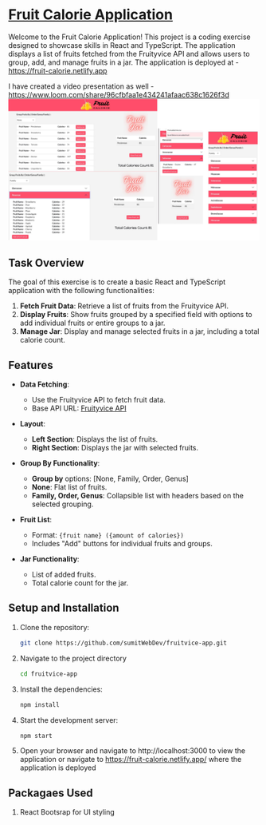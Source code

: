 # [Fruit Calorie Application](https://fruit-calorie.netlify.app)

Welcome to the Fruit Calorie Application! This project is a coding exercise designed to showcase skills in React and TypeScript. The application displays a list of fruits fetched from the Fruityvice API and allows users to group, add, and manage fruits in a jar.
The application is deployed at - https://fruit-calorie.netlify.app

I have created a video presentation as well - https://www.loom.com/share/96cfbfaa1e434241afaac638c1626f3d 
![Fruit List Application](./FruitCalorie.jpg)

## Task Overview

The goal of this exercise is to create a basic React and TypeScript application with the following functionalities:

1. **Fetch Fruit Data**: Retrieve a list of fruits from the Fruityvice API.
2. **Display Fruits**: Show fruits grouped by a specified field with options to add individual fruits or entire groups to a jar.
3. **Manage Jar**: Display and manage selected fruits in a jar, including a total calorie count.

## Features

- **Data Fetching**: 
  - Use the Fruityvice API to fetch fruit data.
  - Base API URL: [Fruityvice API](https://www.fruityvice.com)

- **Layout**:
  - **Left Section**: Displays the list of fruits.
  - **Right Section**: Displays the jar with selected fruits.

- **Group By Functionality**:
  - **Group by** options: [None, Family, Order, Genus]
  - **None**: Flat list of fruits.
  - **Family, Order, Genus**: Collapsible list with headers based on the selected grouping.

- **Fruit List**:
  - Format: `{fruit name} ({amount of calories})`
  - Includes "Add" buttons for individual fruits and groups.

- **Jar Functionality**:
  - List of added fruits.
  - Total calorie count for the jar.

## Setup and Installation

1. Clone the repository:
   ```bash
   git clone https://github.com/sumitWebDev/fruitvice-app.git
2. Navigate to the project directory
   ```bash
   cd fruitvice-app
3. Install the dependencies:
   ```bash
   npm install
4. Start the development server:
   ```bash
   npm start
5. Open your browser and navigate to http://localhost:3000 to view the application or navigate to https://fruit-calorie.netlify.app/ where the application is deployed

## Packagaes Used 

1. React Bootsrap for UI styling
